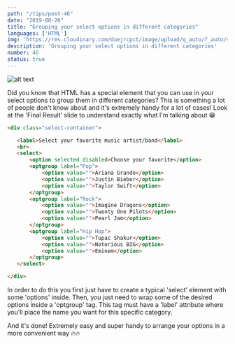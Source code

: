 ```yaml
---
path: "/tips/post-46"
date: "2019-08-26"
title: "Grouping your select options in different categories"
languages: ['HTML']
img: 'https://res.cloudinary.com/duejrcpct/image/upload/q_auto/f_auto/v1586814321/tips/46-1_kf6may.png'
description: 'Grouping your select options in different categories'
number: 46
status: true
---
```


![alt text](https://res.cloudinary.com/duejrcpct/image/upload/q_auto/f_auto/v1586814322/tips/46-2_cm4jla.png "Categories in select options")

Did you know that HTML has a special element that you can use in your select options to group them in different categories? This is something a lot of people don't know about and it's extremely handy for a lot of cases! Look at the 'Final Result' slide to understand exactly what I'm talking about 😁

 ```html
<div class="select-container">

    <label>Select your favorite music artist/band</label>
    <br>
    <select>
        <option selected disabled>Choose your favorite</option>
        <optgroup label="Pop">		
            <option value="">Ariana Grande</option>
            <option value="">Justin Bieber</option>
            <option value="">Taylor Swift</option>
        </optgroup>
        <optgroup label="Rock">		
            <option value="">Imagine Dragons</option>
            <option value="">Twenty One Pilots</option>
            <option value="">Pearl Jam</option>
        </optgroup>
        <optgroup label="Hip Hop">		
            <option value="">Tupac Shakur</option>
            <option value="">Notorious BIG</option>
            <option value="">Eminem</option>
        </optgroup>
    </select>

</div>
 ```

In order to do this you first just have to create a typical 'select' element with some 'options' inside. Then, you just need to wrap some of the desired options inside a 'optgroup' tag. This tag must have a 'label' attribute where you'll place the name you want for this specific category.

And it's done! Extremely easy and super handy to arrange your options in a more convenient way 🔥🔥